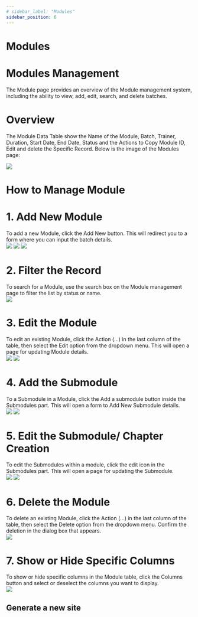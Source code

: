 ```yaml
---
# sidebar_label: "Modules"
sidebar_position: 6
---
```


<link rel="stylesheet" href="path/to/custom.css"/>

# Modules

<h1 class="font-light mt-5">Modules Management</h1>
<div class="mt-5">The Module page provides an overview of the Module management system, including the ability to view, add, edit, search, and delete batches.</div>

<h1 class="font-bold mt-5">Overview</h1>
<div class="mt-5">The Module Data Table show the Name of the Module, Batch, Trainer, Duration, Start Date, End Date, Status and the Actions to Copy Module ID, Edit and delete the Specific Record. Below is the image of the Modules page:</div>

<img src="https://github.com/aisaanwar62/Docusaurus-document/blob/main/static/img/modules.png?raw=true
" class="w-auto h-auto my-8 border shadow-md"/>

<h1 class="font-bold">How to Manage Module</h1>

<h1 class="font-semibold mt-3">1.  Add New Module</h1>
<div class="mt-5">To add a new Module, click the Add New button. This will redirect you to a form where you can input the batch details.</div>
<img src="https://github.com/aisaanwar62/Docusaurus-document/blob/main/static/img/admin-before-add-module.png?raw=true
" class="w-auto h-auto my-8 border shadow-md"/>
<img src="https://github.com/aisaanwar62/Docusaurus-document/blob/main/static/img/add-module.png?raw=true
" class="w-auto h-auto my-8 border shadow-md"/>
<img src="https://github.com/aisaanwar62/Docusaurus-document/blob/main/static/img/admin-after-add-module.png?raw=true
" class="w-auto h-auto my-8 border shadow-md"/>

<h1 class="font-semibold mt-3">2. Filter the Record</h1>
<div class="mt-5">To search for a Module, use the search box on the Module management page to filter the list by status or name.</div>
<img src="https://github.com/aisaanwar62/Docusaurus-document/blob/main/static/img/admin-filter-module.png?raw=true
" class="w-auto h-auto my-8 border shadow-md"/>

<h1 class="font-semibold mt-3">3. Edit the Module</h1>
<div class="mt-5">To edit an existing Module, click the Action (...) in the last column of the table, then select the Edit option from the dropdown menu. This will open a page for updating Module details.</div>
<img src="https://github.com/aisaanwar62/Docusaurus-document/blob/main/static/img/edit-module-action.png?raw=true
" class="w-auto h-auto my-8 border shadow-md"/>
<img src="https://github.com/aisaanwar62/Docusaurus-document/blob/main/static/img/edit-module.png?raw=true
" class="w-auto h-auto my-8 border shadow-md"/>

<h1 class="font-semibold mt-3">4. Add the Submodule</h1>
<div class="mt-5">To a Submodule in a Module, click the Add a submodule button inside the Submodules part. This will open a form to Add New Submodule details.</div>
<img src="https://github.com/aisaanwar62/Docusaurus-document/blob/main/static/img/admin-before-add-submodule.png?raw=true
" class="w-auto h-auto my-8 border shadow-md"/>
<img src="https://github.com/aisaanwar62/Docusaurus-document/blob/main/static/img/admin-add-submodule.png?raw=true
" class="w-auto h-auto my-8 border shadow-md"/>

<h1 class="font-semibold mt-3">5. Edit the Submodule/ Chapter Creation</h1>
<div class="mt-5">To edit the Submodules within a module, click the edit icon in the Submodules part. This will open a page for updating the Submodule.</div>
<img src="https://github.com/aisaanwar62/Docusaurus-document/blob/main/static/img/admin-edit-submodule.png?raw=true
" class="w-auto h-auto my-8 border shadow-md"/>
<img src="https://github.com/aisaanwar62/Docusaurus-document/blob/main/static/img/edit-submodule.png?raw=true
" class="w-auto h-auto my-8 border shadow-md"/>

<h1 class="font-semibold mt-3">6. Delete the Module</h1>
<div class="mt-5">To delete an existing Module, click the Action (...) in the last column of the table, then select the Delete option from the dropdown menu. Confirm the deletion in the dialog box that appears.</div>
<img src="https://github.com/aisaanwar62/Docusaurus-document/blob/main/static/img/moduledeletion.png?raw=true
" class="w-auto h-auto my-8 border shadow-md"/>

<h1 class="font-semibold mt-3">7. Show or Hide Specific Columns</h1>
<div class="mt-5">To show or hide specific columns in the Module table, click the Columns button and select or deselect the columns you want to display.</div>
<img src="https://github.com/aisaanwar62/Docusaurus-document/blob/main/static/img/modules-column.png?raw=true
" class="w-auto h-auto my-8 border shadow-md"/>

## Generate a new site
